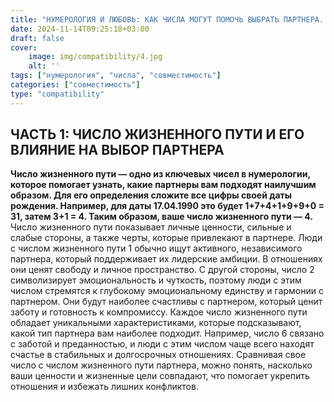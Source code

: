 ```yaml
---
title: "НУМЕРОЛОГИЯ И ЛЮБОВЬ: КАК ЧИСЛА МОГУТ ПОМОЧЬ ВЫБРАТЬ ПАРТНЕРА. ЧАСТЬ 1"
date: 2024-11-14T09:25:18+03:00
draft: false
cover:
    image: img/compatibility/4.jpg
    alt: ''
tags: ["нумерология", "числа", "совместимость"]
categories: ["совместимость"]
type: "compatibility"
---
```


## ЧАСТЬ 1: ЧИСЛО ЖИЗНЕННОГО ПУТИ И ЕГО ВЛИЯНИЕ НА ВЫБОР ПАРТНЕРА

**Число жизненного пути — одно из ключевых чисел в нумерологии, которое помогает узнать, какие партнеры вам подходят наилучшим образом. Для его определения сложите все цифры своей даты рождения. Например, для даты 17.04.1990 это будет 1+7+4+1+9+9+0 = 31, затем 3+1 = 4. Таким образом, ваше число жизненного пути — 4.**
Число жизненного пути показывает личные ценности, сильные и слабые стороны, а также черты, которые привлекают в партнере. Люди с числом жизненного пути 1 обычно ищут активного, независимого партнера, который поддерживает их лидерские амбиции. В отношениях они ценят свободу и личное пространство. С другой стороны, число 2 символизирует эмоциональность и чуткость, поэтому люди с этим числом стремятся к глубокому эмоциональному единству и гармонии с партнером. Они будут наиболее счастливы с партнером, который ценит заботу и готовность к компромиссу.
Каждое число жизненного пути обладает уникальными характеристиками, которые подсказывают, какой тип партнера вам наиболее подходит. Например, число 6 связано с заботой и преданностью, и люди с этим числом чаще всего находят счастье в стабильных и долгосрочных отношениях. Сравнивая свое число с числом жизненного пути партнера, можно понять, насколько ваши ценности и жизненные цели совпадают, что помогает укрепить отношения и избежать лишних конфликтов.
